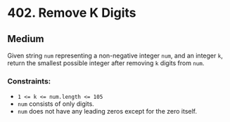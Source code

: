 # 402. Remove K Digits

## Medium

Given string `num` representing a non-negative integer `num`, and an integer `k`, return the smallest possible integer
after removing `k` digits from `num`.

### Constraints:

- `1 <= k <= num.length <= 105`
- `num` consists of only digits.
- `num` does not have any leading zeros except for the zero itself.
